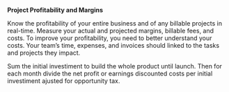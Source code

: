 **Project Profitability and Margins**

Know the profitability of your entire business and of any billable projects in real-time. Measure your actual and projected margins, billable fees, and costs. To improve your profitability, you need to better understand your costs. Your team’s time, expenses, and invoices should linked to the tasks and projects they impact.

Sum the initial investiment to build the whole product until launch. Then for each month divide the net profit or earnings discounted costs per initial investiment ajusted for opportunity tax.
